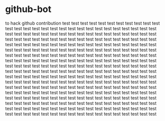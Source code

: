 # github-bot
to hack github contribution
test 
test 
test 
test 
test 
test 
test 
test 
test 
test 
test 
test 
test 
test 
test 
test 
test 
test 
test 
test 
test 
test 
test 
test 
test 
test 
test 
test 
test 
test 
test 
test 
test 
test 
test 
test 
test 
test 
test 
test 
test 
test 
test 
test 
test 
test 
test 
test 
test 
test 
test 
test 
test 
test 
test 
test 
test 
test 
test 
test 
test 
test 
test 
test 
test 
test 
test 
test 
test 
test 
test 
test 
test 
test 
test 
test 
test 
test 
test 
test 
test 
test 
test 
test 
test 
test 
test 
test 
test 
test 
test 
test 
test 
test 
test 
test 
test 
test 
test 
test 
test 
test 
test 
test 
test 
test 
test 
test 
test 
test 
test 
test 
test 
test 
test 
test 
test 
test 
test 
test 
test 
test 
test 
test 
test 
test 
test 
test 
test 
test 
test 
test 
test 
test 
test 
test 
test 
test 
test 
test 
test 
test 
test 
test 
test 
test 
test 
test 
test 
test 
test 
test 
test 
test 
test 
test 
test 
test 
test 
test 
test 
test 
test 
test 
test 
test 
test 
test 
test 
test 
test 
test 
test 
test 
test 
test 
test 
test 
test 
test 
test 
test 
test 
test 
test 
test 
test 
test 
test 
test 
test 
test 
test 
test 
test 
test 
test 
test 
test 
test 
test 
test 
test 
test 
test 
test 
test 
test 
test 
test 
test 
test 
test 
test 
test 
test 
test 
test 
test 
test 
test 
test 
test 
test 
test 
test 
test 
test 
test 
test 
test 
test 
test 
test 
test 
test 
test 
test 
test 
test 
test 
test 
test 
test 
test 
test 
test 
test 
test 
test 
test 
test 
test 
test 
test 
test 
test 
test 
test 
test 
test 
test 
test 
test 
test 
test 
test 
test 
test 
test 
test 
test 
test 
test 
test 
test 
test 
test 
test 
test 
test 
test 
test 
test 
test 
test 
test 
test 
test 
test 
test 
test 
test 
test 
test 
test 
test 
test 
test 
test 
